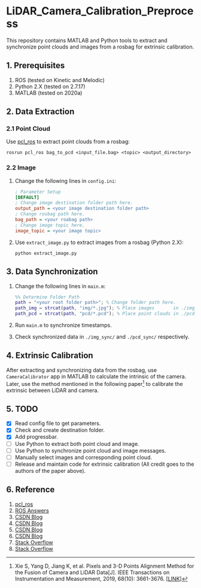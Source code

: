 # LiDAR_Camera_Calibration_Preprocess

This repository contains MATLAB and Python tools to extract and synchronize point clouds and images from a rosbag for extrinsic calibration.

## 1. Prerequisites

1. ROS (tested on Kinetic and Melodic)
2. Python 2.X (tested on 2.7.17)
3. MATLAB (tested on 2020a)

## 2. Data Extraction

### 2.1 Point Cloud

Use [pcl_ros](http://wiki.ros.org/pcl_ros) to extract point clouds from a rosbag:

```shell
rosrun pcl_ros bag_to_pcd <input_file.bag> <topic> <output_directory>
```

### 2.2 Image

1. Change the following lines in `config.ini`:

    ```ini
    ; Parameter Setup
    [DEFAULT]
    ; Change image destination folder path here.
    output_path = <your image destination folder path>
    ; Change rosbag path here.
    bag_path = <your roabag path>
    ; Change image topic here.
    image_topic = <your image topic>
    ```

2. Use `extract_image.py` to extract images from a rosbag (Python 2.X):

    ```shell
    python extract_image.py
    ```

## 3. Data Synchronization

1. Change the following lines in `main.m`:

    ```matlab
    %% Determine Folder Path
    path = "<your root folder path>"; % Change folder path here.
    path_img = strcat(path, "img/*.jpg"); % Place images       in ./img/ folder
    path_pcd = strcat(path, "pcd/*.pcd"); % Place point clouds in ./pcd/ folder
    ```

2. Run `main.m` to synchronize timestamps.
3. Check synchronized data in `./img_sync/` and `./pcd_sync/` respectively.

## 4. Extrinsic Calibration

After extracting and synchronizing data from the rosbag, use `CameraCalibrator` app in MATLAB to calculate the intrinsic of the camera. Later, use the method mentioned in the following paper[^1] to calibrate the extrinsic between LiDAR and camera.

[^1]: Xie S, Yang D, Jiang K, et al. Pixels and 3-D Points Alignment Method for the Fusion of Camera and LiDAR Data[J]. IEEE Transactions on Instrumentation and Measurement, 2019, 68(10): 3661-3676. [[LINK](https://ieeexplore.ieee.org/document/8565990)]

## 5. TODO

- [x] Read config file to get parameters.
- [x] Check and create destination folder.
- [x] Add progressbar.
- [ ] Use Python to extract both point cloud and image.
- [ ] Use Python to synchronize point cloud and image messages.
- [ ] Manually select images and corresponding point cloud.
- [ ] Release and maintain code for extrinsic calibration (All credit goes to the authors of the paper above).

## 6. Reference

1. [pcl_ros](http://wiki.ros.org/pcl_ros)
2. [ROS Answers](https://answers.ros.org/question/289937/subscribing-to-compressed-images-from-rosbag/)
3. [CSDN Blog](https://blog.csdn.net/loveSIYU/article/details/113830289)
4. [CSDN Blog](https://blog.csdn.net/memoryd/article/details/105174348)
5. [CSDN Blog](https://blog.csdn.net/qq_22059843/article/details/103018216)
6. [CSDN Blog](https://blog.csdn.net/yourgreatfather/article/details/87783906)
7. [Stack Overflow](https://stackoverflow.com/questions/39772424/how-to-effeciently-convert-ros-pointcloud2-to-pcl-point-cloud-and-visualize-it-i)
8. [Stack Overflow](https://stackoverflow.com/questions/59794926/saving-pointcloud-from-rosbag)
